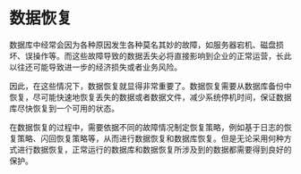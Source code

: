 # 数据恢复

数据库中经常会因为各种原因发生各种莫名其妙的故障，如服务器宕机、磁盘损坏、误操作等。而这些故障导致的数据丢失必将直接影响到企业的正常运营，长此以往还可能导致进一步的经济损失或者业务风险。

因此，在这些情况下，数据恢复就显得非常重要了。数据恢复需要从数据库备份中恢复，尽可能快速地恢复丢失的数据或者数据文件，减少系统停机时间，保证数据库尽快恢复到一个可用的状态。

在数据恢复的过程中，需要依据不同的故障情况制定恢复策略，例如基于日志的恢复策略、闪回恢复策略等，从而进行数据恢复和数据库恢复。但是无论采用何种方式进行数据恢复，正常运行的数据库和数据恢复所涉及到的数据都需要得到良好的保护。